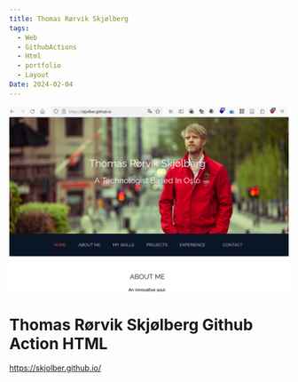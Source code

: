 ```yaml
---
title: Thomas Rørvik Skjølberg
tags:
  - Web
  - GithubActions
  - Html
  - portfolio
  - Layout
Date: 2024-02-04
---
```


![](_asset/2024-02-04_Website_GithubActionTemplate_image_1.png)
# Thomas Rørvik Skjølberg Github Action HTML 

https://skjolber.github.io/